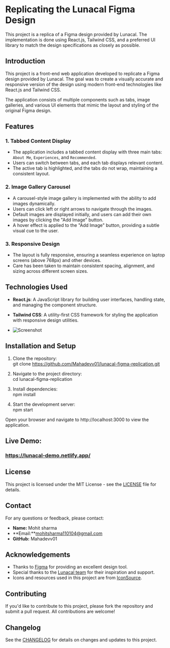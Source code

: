 # Replicating the Lunacal Figma Design


This project is a replica of a Figma design provided by Lunacal. The implementation is done using React.js, Tailwind CSS, and a preferred UI library to match the design specifications as closely as possible.

## Introduction

This project is a front-end web application developed to replicate a Figma design provided by Lunacal. The goal was to create a visually accurate and responsive version of the design using modern front-end technologies like React.js and Tailwind CSS.

The application consists of multiple components such as tabs, image galleries, and various UI elements that mimic the layout and styling of the original Figma design.

## Features

### 1. Tabbed Content Display

- The application includes a tabbed content display with three main tabs: `About Me`, `Experiences`, and `Recommended`.
- Users can switch between tabs, and each tab displays relevant content.
- The active tab is highlighted, and the tabs do not wrap, maintaining a consistent layout.

### 2. Image Gallery Carousel

- A carousel-style image gallery is implemented with the ability to add images dynamically.
- Users can click left or right arrows to navigate through the images.
- Default images are displayed initially, and users can add their own images by clicking the "Add Image" button.
- A hover effect is applied to the "Add Image" button, providing a subtle visual cue to the user.

### 3. Responsive Design

- The layout is fully responsive, ensuring a seamless experience on laptop screens (above 768px) and other devices.
- Care has been taken to maintain consistent spacing, alignment, and sizing across different screen sizes.

## Technologies Used

- **React.js**: A JavaScript library for building user interfaces, handling state, and managing the component structure.
- **Tailwind CSS**: A utility-first CSS framework for styling the application with responsive design utilities.

- ![Screenshot](https://github.com/user-attachments/assets/8a41c8f2-c9e7-4cd2-ba23-38785009d91e)


## Installation and Setup

1. Clone the repository:<br/>
   git clone https://github.com/Mahadevv01/lunacal-figma-replication.git

2. Navigate to the project directory:<br/>
   cd lunacal-figma-replication

3. Install dependencies:<br/>
   npm install

4. Start the development server:<br/>
   npm start

Open your browser and navigate to http://localhost:3000 to view the application.

## Live Demo: 
   ### https://lunacal-demo.netlify.app/
   ## License

This project is licensed under the MIT License - see the [LICENSE](LICENSE) file for details.

## Contact

For any questions or feedback, please contact:

- **Name:** Mohit sharma
- **Email:**mohitsharma110104@gmail.com
- **GitHub:** Mahadevv01

## Acknowledgements

- Thanks to [Figma](https://www.figma.com) for providing an excellent design tool.
- Special thanks to the [Lunacal team](#) for their inspiration and support.
- Icons and resources used in this project are from [IconSource](https://iconsource.com).

## Contributing

If you'd like to contribute to this project, please fork the repository and submit a pull request. All contributions are welcome!

## Changelog

See the [CHANGELOG](CHANGELOG.md) for details on changes and updates to this project.


